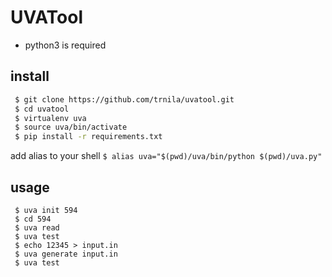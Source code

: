 # UVATool
- python3 is required

## install
```bash
 $ git clone https://github.com/trnila/uvatool.git
 $ cd uvatool
 $ virtualenv uva
 $ source uva/bin/activate
 $ pip install -r requirements.txt
```

add alias to your shell
` $ alias uva="$(pwd)/uva/bin/python $(pwd)/uva.py" `

## usage
```
 $ uva init 594
 $ cd 594
 $ uva read
 $ uva test
 $ echo 12345 > input.in
 $ uva generate input.in
 $ uva test
```
